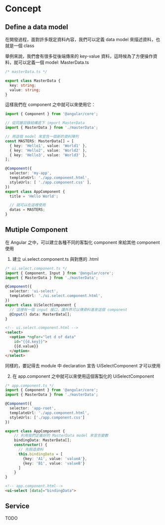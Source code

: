 # Concept


## Define a data model

在開發過程，面對許多既定資料內容，我們可以定義 data model 來描述資料，也就是一個 class

舉例來說，我們會有很多從後端傳來的 key-value 資料，這時候為了方便操作資料，就可以定義一個 model: MasterData.ts

```ts
/* masterData.ts */

export class MasterData {
  key: string;
  value: string;
}

```

這樣我們在 component 之中就可以來使用它：

```ts
import { Component } from '@angular/core';

// 從同層目錄結構底下 import MasterData
import { MasterData } from './masterData';

// 用這個 model 來宣告一個新的資料陣列
const MASTERS: MasterData[] = [
  { key: 'Hello1', value: 'World1' },
  { key: 'Hello2', value: 'World2' },
  { key: 'Hello3', value: 'World3' },
];

@Component({
  selector: 'my-app',
  templateUrl: './app.component.html',
  styleUrls: [ './app.component.css' ],
})
export class AppComponent {
  title = 'Hello World';

  // 就可以在這裡使用
  datas = MASTERS;
}

```


## Mutiple Component

在 Angular 之中，可以建立各種不同的客製化 component 來給其他 component 使用

1. 建立 ui.select.component.ts 與對應的 .html

```ts
/* ui.select.component.ts */
import { Component, Input } from '@angular/core';
import { MasterData } from './masterData';

@Component({
  selector: 'ui-select',
  templateUrl: './ui.select.component.html',
})
export class UiSelectComponent {
  // 這裡有一個 input 接口，讓外界可以傳資料進來這個 component
  @Input() data: MasterData[];
}
```

```html
<!-- ui.select.component.html -->
<select>
  <option *ngFor="let d of data"
    id="{{d.key}}">
    {{d.value}}
  </option>
</select>

```

同樣的，要記得去 module 中 declaration 宣告 UiSelectComponent 才可以使用

2. 在 app.component 之中就可以來使用這個客製化的 UiSelectComponent

```ts
/* app.component.ts */
import { Component } from '@angular/core';
import { MasterData } from './masterData';

@Component({
  selector: 'app-root',
  templateUrl: './app.component.html',
  styleUrls: ['./app.component.css']
})

export class AppComponent {
    // 利用我們定義好的 MasterData model 來宣告變數
    bindingData: MasterData[];
    constructor() {
      // 先假造資料
      this.bindingData = [
        {key: 'A1', value: 'valueA'},
        {key: 'B1', value: 'valueB'}
      ]
    }
}
```

```html
<!-- app.component.html-->
<ui-select [data]="bindingData">
```




## Service

TODO